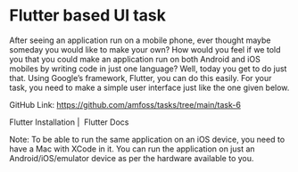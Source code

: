 # Flutter based UI task
After seeing an application run on a mobile phone, ever thought maybe someday you would like to make your own? How would you feel if we told you that you could make an application run on both Android and iOS mobiles by writing code in just one language? Well, today you get to do just that. Using Google’s framework, Flutter, you can do this easily. For your task, you need to make a simple user interface just like the one given below. <br />

GitHub Link: https://github.com/amfoss/tasks/tree/main/task-6 <br />

Flutter Installation​ | ​ Flutter Docs <br />

Note: To be able to run the same application on an iOS device, you need to have a Mac with XCode in it. You can run the application on just an Android/iOS/emulator device as per the hardware available to you. 


